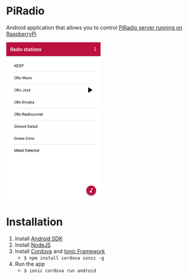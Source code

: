 # PiRadio

Android application that allows you to control [PiRadio server running on RaspberryPi](https://github.com/stepanmracek/piradio-py)

![Screenshot](screenshot.png)

# Installation

1. Install [Android SDK](https://developer.android.com/studio/?hl=ja#downloads)
2. Install [NodeJS](https://nodejs.org/en/)
3. Install [Cordova](https://cordova.apache.org/) and [Ionic Framework](https://ionicframework.com/)
   - `$ npm install cordova ionic -g`
4. Run the app
   - `$ ionic cordova run android`
